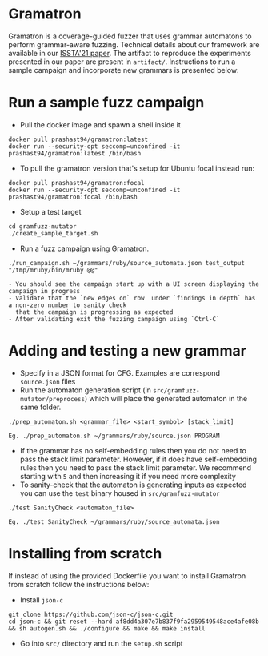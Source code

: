 # Gramatron

Gramatron is a coverage-guided fuzzer that uses grammar automatons to perform
grammar-aware fuzzing.  Technical details about our framework are available in our
[ISSTA'21 paper](https://nebelwelt.net/files/21ISSTA.pdf). The artifact to reproduce the
experiments presented in our paper are present in `artifact/`. Instructions to run
a sample campaign and incorporate new grammars is presented below: 


# Run a sample fuzz campaign

- Pull the docker image and spawn a shell inside it
```
docker pull prashast94/gramatron:latest
docker run --security-opt seccomp=unconfined -it prashast94/gramatron:latest /bin/bash
```
- To pull the gramatron version that's setup for Ubuntu focal instead run:
```
docker pull prashast94/gramatron:focal
docker run --security-opt seccomp=unconfined -it prashast94/gramatron:focal /bin/bash
```

- Setup a test target
```
cd gramfuzz-mutator
./create_sample_target.sh
```
- Run a fuzz campaign using Gramatron.
```
./run_campaign.sh ~/grammars/ruby/source_automata.json test_output "/tmp/mruby/bin/mruby @@"
```
    - You should see the campaign start up with a UI screen displaying the campaign in progress
    - Validate that the `new edges on` row  under `findings in depth` has a non-zero number to sanity check 
      that the campaign is progressing as expected
    - After validating exit the fuzzing campaign using `Ctrl-C` 

# Adding and testing a new grammar

- Specify in a JSON format for CFG. Examples are correspond `source.json` files 
- Run the automaton generation script (in `src/gramfuzz-mutator/preprocess`)
  which will place the generated automaton in the same folder.
```
./prep_automaton.sh <grammar_file> <start_symbol> [stack_limit]

Eg. ./prep_automaton.sh ~/grammars/ruby/source.json PROGRAM
```
- If the grammar has no self-embedding rules then you do not need to pass the
  stack limit parameter. However, if it does have self-embedding rules then you
  need to pass the stack limit parameter. We recommend starting with `5` and
  then increasing it if you need more complexity
- To sanity-check that the automaton is generating inputs as expected you can use the `test` binary housed in `src/gramfuzz-mutator`
```
./test SanityCheck <automaton_file>

Eg. ./test SanityCheck ~/grammars/ruby/source_automata.json
```

# Installing from scratch

If instead of using the provided Dockerfile you want to install Gramatron from scratch follow the instructions below: 

- Install `json-c` 
```
git clone https://github.com/json-c/json-c.git
cd json-c && git reset --hard af8dd4a307e7b837f9fa2959549548ace4afe08b && sh autogen.sh && ./configure && make && make install
```
- Go into `src/` directory and run the `setup.sh` script

